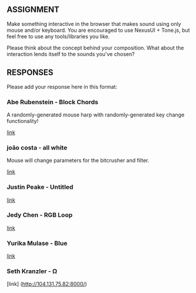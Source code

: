 ## ASSIGNMENT

Make something interactive in the browser that makes sound using only mouse and/or keyboard. You are encouraged to use NexusUI + Tone.js, but feel free to use any tools/libraries you like. 

Please think about the concept behind your composition. What about the interaction lends itself to the sounds you've chosen?

## RESPONSES

Please add your response here in this format: 

### Abe Rubenstein - Block Chords

A randomly-generated mouse harp with randomly-generated key change functionality!

[link](http://abe.sh/block-chords/)

### joão costa - all white

Mouse will change parameters for the bitcrusher and filter.

[link](http://104.131.172.147:3000/)


### Justin Peake - Untitled

[link](http://104.131.171.245:3000/untitled/)

### Jedy Chen - RGB Loop

[link](http://104.131.104.216:3000/Week3/index.html)

### Yurika Mulase - Blue

[link](http://104.131.170.242:3004/)

### Seth Kranzler - Ω

[link] (http://104.131.75.82:8000/)
